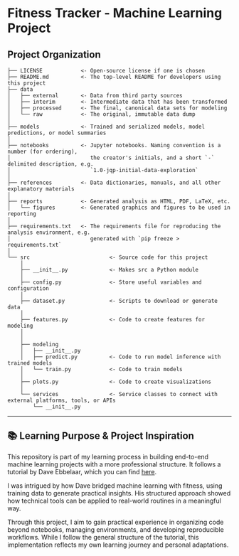 # Fitness Tracker - Machine Learning Project

## Project Organization

```
├── LICENSE            <- Open-source license if one is chosen
├── README.md          <- The top-level README for developers using this project
├── data
│   ├── external       <- Data from third party sources
│   ├── interim        <- Intermediate data that has been transformed
│   ├── processed      <- The final, canonical data sets for modeling
│   └── raw            <- The original, immutable data dump
│
├── models             <- Trained and serialized models, model predictions, or model summaries
│
├── notebooks          <- Jupyter notebooks. Naming convention is a number (for ordering),
│                         the creator's initials, and a short `-` delimited description, e.g.
│                         `1.0-jqp-initial-data-exploration`
│
├── references         <- Data dictionaries, manuals, and all other explanatory materials
│
├── reports            <- Generated analysis as HTML, PDF, LaTeX, etc.
│   └── figures        <- Generated graphics and figures to be used in reporting
│
├── requirements.txt   <- The requirements file for reproducing the analysis environment, e.g.
│                         generated with `pip freeze > requirements.txt`
│
└── src                         <- Source code for this project
    │
    ├── __init__.py             <- Makes src a Python module
    │
    ├── config.py               <- Store useful variables and configuration
    │
    ├── dataset.py              <- Scripts to download or generate data
    │
    ├── features.py             <- Code to create features for modeling
    │
    │
    ├── modeling
    │   ├── __init__.py
    │   ├── predict.py          <- Code to run model inference with trained models
    │   └── train.py            <- Code to train models
    │
    ├── plots.py                <- Code to create visualizations
    │
    └── services                <- Service classes to connect with external platforms, tools, or APIs
        └── __init__.py
```

---

## 📚 Learning Purpose & Project Inspiration

This repository is part of my learning process in building end-to-end machine learning projects with a more professional structure. It follows a tutorial by Dave Ebbelaar, which you can find [here](https://youtube.com/playlist?list=PL-Y17yukoyy0sT2hoSQxn1TdV0J7-MX4K&si=10x92eoLpNchFECN).

I was intrigued by how Dave bridged machine learning with fitness, using training data to generate practical insights. His structured approach showed how technical tools can be applied to real-world routines in a meaningful way.

Through this project, I aim to gain practical experience in organizing code beyond notebooks, managing environments, and developing reproducible workflows. While I follow the general structure of the tutorial, this implementation reflects my own learning journey and personal adaptations.

